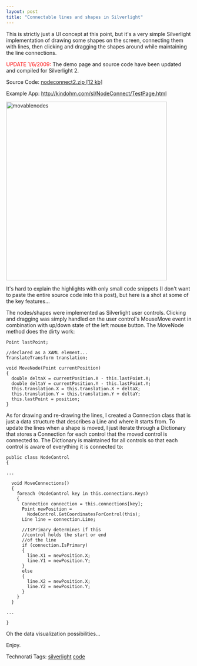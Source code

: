 ```yaml
---
layout: post
title: "Connectable lines and shapes in Silverlight"
---
```


<p>This is strictly just a UI concept at this point, but it's a very simple Silverlight implementation of drawing some shapes on the screen, connecting them with lines, then clicking and dragging the shapes around while maintaining the line connections.  </p>

<p><span style="color: red;">UPDATE 1/6/2009:</span> The demo page and source code have been updated and compiled for Silverlight 2.</p>

<p>Source Code: <a href="http://www.kindohm.com/files/nodeconnect2.zip">nodeconnect2.zip [12 kb]</a> </p>

<p>Example App: <a href="http://kindohm.com/sl/NodeConnect/TestPage.html">http://kindohm.com/sl/NodeConnect/TestPage.html</a></p>

<p><a href="http://www.kindohm.com/localimages/posts/ConnectablelinesandshapesinSilverlight_14B2C/movablenodes.png"><img height="484" border="0" width="437" src="http://www.kindohm.com/localimages/posts/ConnectablelinesandshapesinSilverlight_14B2C/movablenodes_thumb.png" alt="movablenodes" style="border-width: 0px;" /></a> </p>

<p>It's hard to explain the highlights with only small code snippets (I don't want to paste the entire source code into this post), but here is a shot at some of the key features...</p>

<p>The nodes/shapes were implemented as Silverlight user controls. Clicking and dragging was simply handled on the user control's MouseMove event in combination with up/down state of the left mouse button.  The MoveNode method does the dirty work:</p>

<pre><code>Point lastPoint;<br /><br />//declared as a XAML element...<br />TranslateTransform translation;<br /><br />void MoveNode(Point currentPosition)<br />{<br />  double deltaX = currentPosition.X - this.lastPoint.X;<br />  double deltaY = currentPosition.Y - this.lastPoint.Y;<br />  this.translation.X = this.translation.X + deltaX;<br />  this.translation.Y = this.translation.Y + deltaY;  <br />  this.lastPoint = position;<br />}</code></pre>
<p>As for drawing and re-drawing the lines, I created a Connection class that is just a data structure that describes a Line and where it starts from. To update the lines when a shape is moved, I just iterate through a Dictionary that stores a Connection for each control that the moved control is connected to. The Dictionary is maintained for all controls so that each control is aware of everything it is connected to:</p>

<pre><code>public class NodeControl<br />{<br /><br />...<br /><br />  void MoveConnections()<br />  {<br />    foreach (NodeControl key in this.connections.Keys)<br />    {<br />      Connection connection = this.connections[key];<br />      Point newPosition = <br />        NodeControl.GetCoordinatesForControl(this);<br />      Line line = connection.Line;<br />  <br />      //IsPrimary determines if this <br />      //control holds the start or end<br />      //of the line<br />      if (connection.IsPrimary)<br />      {<br />        line.X1 = newPosition.X;<br />        line.Y1 = newPosition.Y;<br />      }<br />      else<br />      {<br />        line.X2 = newPosition.X;<br />        line.Y2 = newPosition.Y;<br />      }                <br />    }<br />  }<br /><br />...<br /><br />}<br /></code></pre>
<p>Oh the data visualization possibilities...</p>

<p>Enjoy.</p>

<div id="scid:0767317B-992E-4b12-91E0-4F059A8CECA8:b3a1f673-6ff8-4d2e-a746-6088481dae99" class="tags">Technorati Tags: <a rel="tag" target="_blank" href="http://technorati.com/tags/silverlight">silverlight</a> <a rel="tag" target="_blank" href="http://technorati.com/tags/code">code</a></div> 
